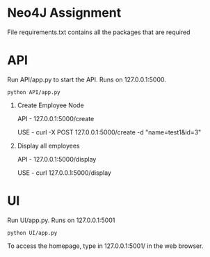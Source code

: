 Neo4J Assignment
==========================

File requirements.txt contains all the packages that are required

API
===========================

Run API/app.py to start the API. Runs on 127.0.0.1:5000.

    python API/app.py

1. Create Employee Node

    API - 127.0.0.1:5000/create
    
    USE - curl -X POST 127.0.0.1:5000/create -d "name=test1&id=3" 

2. Display all employees

    API - 127.0.0.1:5000/display
    
    USE - curl 127.0.0.1:5000/display

UI
============================

Run UI/app.py. Runs on 127.0.0.1:5001

    python UI/app.py

To access the homepage, type in 127.0.0.1:5001/ in the web browser.

